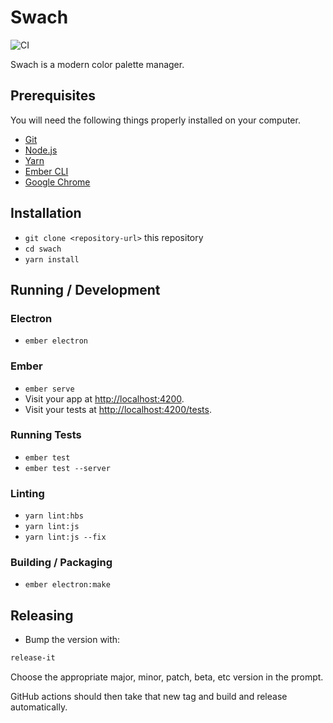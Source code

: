 # Swach

![CI](https://github.com/shipshapecode/swach/workflows/CI/badge.svg)

Swach is a modern color palette manager.

## Prerequisites

You will need the following things properly installed on your computer.

* [Git](https://git-scm.com/)
* [Node.js](https://nodejs.org/)
* [Yarn](https://yarnpkg.com/)
* [Ember CLI](https://ember-cli.com/)
* [Google Chrome](https://google.com/chrome/)

## Installation

* `git clone <repository-url>` this repository
* `cd swach`
* `yarn install`

## Running / Development

### Electron

* `ember electron`

### Ember

* `ember serve`
* Visit your app at [http://localhost:4200](http://localhost:4200).
* Visit your tests at [http://localhost:4200/tests](http://localhost:4200/tests).

### Running Tests

* `ember test`
* `ember test --server`

### Linting

* `yarn lint:hbs`
* `yarn lint:js`
* `yarn lint:js --fix`

### Building / Packaging

* `ember electron:make`

## Releasing

* Bump the version with:

```bash 
release-it
```

Choose the appropriate major, minor, patch, beta, etc version in the prompt.

GitHub actions should then take that new tag and build and release automatically.
